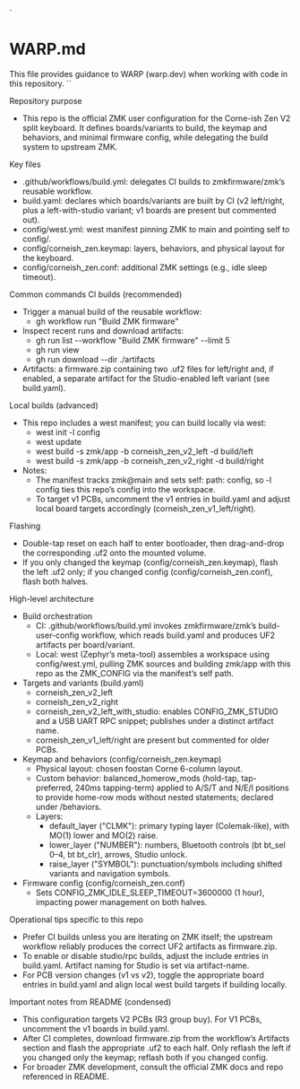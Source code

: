 `
# WARP.md

This file provides guidance to WARP (warp.dev) when working with code in this repository.
``

Repository purpose
- This repo is the official ZMK user configuration for the Corne-ish Zen V2 split keyboard. It defines boards/variants to build, the keymap and behaviors, and minimal firmware config, while delegating the build system to upstream ZMK.

Key files
- .github/workflows/build.yml: delegates CI builds to zmkfirmware/zmk’s reusable workflow.
- build.yaml: declares which boards/variants are built by CI (v2 left/right, plus a left-with-studio variant; v1 boards are present but commented out).
- config/west.yml: west manifest pinning ZMK to main and pointing self to config/.
- config/corneish_zen.keymap: layers, behaviors, and physical layout for the keyboard.
- config/corneish_zen.conf: additional ZMK settings (e.g., idle sleep timeout).

Common commands
CI builds (recommended)
- Trigger a manual build of the reusable workflow:
  - gh workflow run "Build ZMK firmware"
- Inspect recent runs and download artifacts:
  - gh run list --workflow "Build ZMK firmware" --limit 5
  - gh run view <run-id>
  - gh run download <run-id> --dir ./artifacts
- Artifacts: a firmware.zip containing two .uf2 files for left/right and, if enabled, a separate artifact for the Studio-enabled left variant (see build.yaml).

Local builds (advanced)
- This repo includes a west manifest; you can build locally via west:
  - west init -l config
  - west update
  - west build -s zmk/app -b corneish_zen_v2_left -d build/left
  - west build -s zmk/app -b corneish_zen_v2_right -d build/right
- Notes:
  - The manifest tracks zmk@main and sets self: path: config, so -l config ties this repo’s config into the workspace.
  - To target v1 PCBs, uncomment the v1 entries in build.yaml and adjust local board targets accordingly (corneish_zen_v1_left/right).

Flashing
- Double-tap reset on each half to enter bootloader, then drag-and-drop the corresponding .uf2 onto the mounted volume.
- If you only changed the keymap (config/corneish_zen.keymap), flash the left .uf2 only; if you changed config (config/corneish_zen.conf), flash both halves.

High-level architecture
- Build orchestration
  - CI: .github/workflows/build.yml invokes zmkfirmware/zmk’s build-user-config workflow, which reads build.yaml and produces UF2 artifacts per board/variant.
  - Local: west (Zephyr’s meta-tool) assembles a workspace using config/west.yml, pulling ZMK sources and building zmk/app with this repo as the ZMK_CONFIG via the manifest’s self path.
- Targets and variants (build.yaml)
  - corneish_zen_v2_left
  - corneish_zen_v2_right
  - corneish_zen_v2_left_with_studio: enables CONFIG_ZMK_STUDIO and a USB UART RPC snippet; publishes under a distinct artifact name.
  - corneish_zen_v1_left/right are present but commented for older PCBs.
- Keymap and behaviors (config/corneish_zen.keymap)
  - Physical layout: chosen foostan Corne 6-column layout.
  - Custom behavior: balanced_homerow_mods (hold-tap, tap-preferred, 240ms tapping-term) applied to A/S/T and N/E/I positions to provide home-row mods without nested statements; declared under /behaviors.
  - Layers:
    - default_layer ("CLMK"): primary typing layer (Colemak-like), with MO(1) lower and MO(2) raise.
    - lower_layer ("NUMBER"): numbers, Bluetooth controls (bt bt_sel 0–4, bt bt_clr), arrows, Studio unlock.
    - raise_layer ("SYMBOL"): punctuation/symbols including shifted variants and navigation symbols.
- Firmware config (config/corneish_zen.conf)
  - Sets CONFIG_ZMK_IDLE_SLEEP_TIMEOUT=3600000 (1 hour), impacting power management on both halves.

Operational tips specific to this repo
- Prefer CI builds unless you are iterating on ZMK itself; the upstream workflow reliably produces the correct UF2 artifacts as firmware.zip.
- To enable or disable studio/rpc builds, adjust the include entries in build.yaml. Artifact naming for Studio is set via artifact-name.
- For PCB version changes (v1 vs v2), toggle the appropriate board entries in build.yaml and align local west build targets if building locally.

Important notes from README (condensed)
- This configuration targets V2 PCBs (R3 group buy). For V1 PCBs, uncomment the v1 boards in build.yaml.
- After CI completes, download firmware.zip from the workflow’s Artifacts section and flash the appropriate .uf2 to each half. Only reflash the left if you changed only the keymap; reflash both if you changed config.
- For broader ZMK development, consult the official ZMK docs and repo referenced in README.
